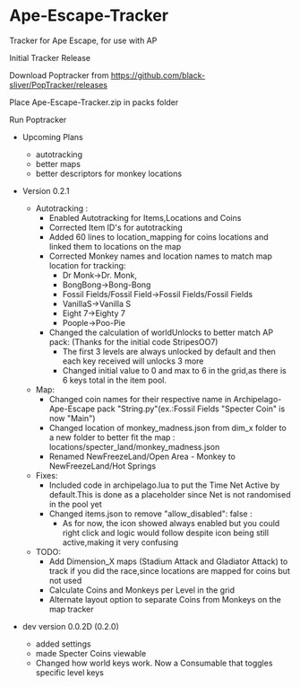 # Ape-Escape-Tracker

Tracker for Ape Escape, for use with AP

Initial Tracker Release

Download Poptracker from https://github.com/black-sliver/PopTracker/releases

Place Ape-Escape-Tracker.zip in packs folder

Run Poptracker

- Upcoming Plans
  - autotracking
  - better maps
  - better descriptors for monkey locations
  
- Version 0.2.1
	- Autotracking :
		- Enabled Autotracking for Items,Locations and Coins
		- Corrected Item ID's for autotracking
		- Added 60 lines to location_mapping for coins locations and linked them to locations on the map
		- Corrected Monkey names and location names to match map location for tracking: 
			- Dr Monk->Dr. Monk, 
			- BongBong->Bong-Bong
			- Fossil Fields/Fossil Field->Fossil Fields/Fossil Fields
			- VanillaS->Vanilla S
			- Eight 7->Eighty 7
			- Poople->Poo-Pie
		- Changed the calculation of worldUnlocks to better match AP pack: (Thanks for the initial code StripesOO7)
			- The first 3 levels are always unlocked by default and then each key received will unlocks 3 more
			- Changed initial value to 0 and max to 6 in the grid,as there is 6 keys total in the item pool.
	- Map:
		- Changed coin names for their respective name in Archipelago-Ape-Escape pack "String.py"(ex.:Fossil Fields "Specter Coin" is now "Main") 
		- Changed location of monkey_madness.json from dim_x folder to a new folder to better fit the map : locations/specter_land/monkey_madness.json
		- Renamed NewFreezeLand/Open Area - Monkey to NewFreezeLand/Hot Springs
	- Fixes:
		- Included code in archipelago.lua to put the Time Net Active by default.This is done as a placeholder since Net is not randomised in the pool yet
		- Changed items.json to remove "allow_disabled": false :
			- As for now, the icon showed always enabled but you could right click and logic would follow despite icon being still active,making it very confusing
	- TODO:
		- Add Dimension_X maps (Stadium Attack and Gladiator Attack) to track if you did the race,since locations are mapped for coins but not used
		- Calculate Coins and Monkeys per Level in the grid
		- Alternate layout option to separate Coins from Monkeys on the map tracker
- dev version 0.0.2D (0.2.0)
  - added settings
  - made Specter Coins viewable
  - Changed how world keys work. Now a Consumable that toggles specific level keys
